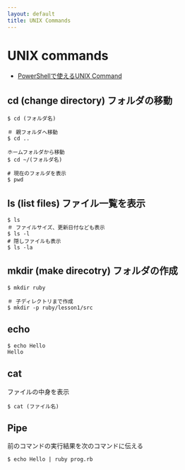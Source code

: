 ```yaml
---
layout: default
title: UNIX Commands
---
```



UNIX commands
=============

- [PowerShellで使えるUNIX Command](https://docs.microsoft.com/en-us/powershell/scripting/getting-started/fundamental/using-familiar-command-names?view=powershell-5.1)


## cd (change directory) フォルダの移動
```
$ cd (フォルダ名)    

＃ 親フォルダへ移動
$ cd ..

ホームフォルダから移動
$ cd ~/(フォルダ名)

# 現在のフォルダを表示
$ pwd 
```

## ls (list files) ファイル一覧を表示

```
$ ls               
＃ ファイルサイズ、更新日付なども表示
$ ls -l            
# 隠しファイルも表示
$ ls -la           
```

## mkdir (make direcotry) フォルダの作成

```
$ mkdir ruby

＃ 子ディレクトリまで作成
$ mkdir -p ruby/lesson1/src
```

## echo

```
$ echo Hello
Hello
```

## cat 
ファイルの中身を表示

```
$ cat (ファイル名)
```

## Pipe

前のコマンドの実行結果を次のコマンドに伝える

```
$ echo Hello | ruby prog.rb
```
